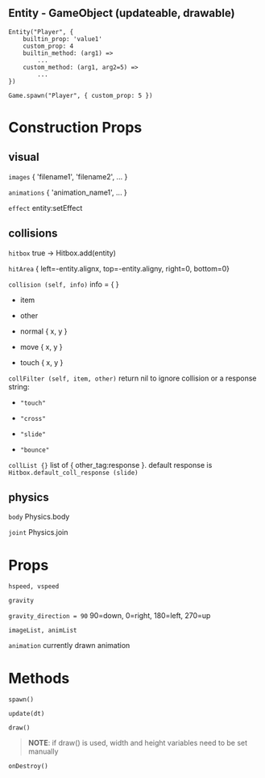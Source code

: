 ## Entity - GameObject (updateable, drawable)

```
Entity("Player", {
    builtin_prop: 'value1'
    custom_prop: 4
    builtin_method: (arg1) =>
        ...
    custom_method: (arg1, arg2=5) =>
        ...
})

Game.spawn("Player", { custom_prop: 5 })
```

# Construction Props

## visual

`images` { 'filename1', 'filename2', ... }

`animations` { 'animation_name1', ... }

`effect` entity:setEffect <effect>

## collisions

`hitbox` true -> Hitbox.add(entity)

`hitArea` { left=-entity.alignx, top=-entity.aligny, right=0, bottom=0}

`collision (self, info)` info = { <see below> }

* item

* other

* normal { x, y }

* move { x, y }

* touch { x, y }

`collFilter (self, item, other)` return nil to ignore collision or a response string:

* `"touch"`

* `"cross"`

* `"slide"`

* `"bounce"`

`collList {}` list of { other_tag:response }. default response is `Hitbox.default_coll_response (slide)`

## physics

`body` Physics.body <body>

`joint` Physics.join <joint>

# Props

`hspeed, vspeed`

`gravity`

`gravity_direction = 90` 90=down, 0=right, 180=left, 270=up

`imageList, animList`

`animation` currently drawn animation

# Methods

`spawn()`

`update(dt)`

`draw()`

> __NOTE__: if draw() is used, width and height variables need to be set manually

`onDestroy()`
